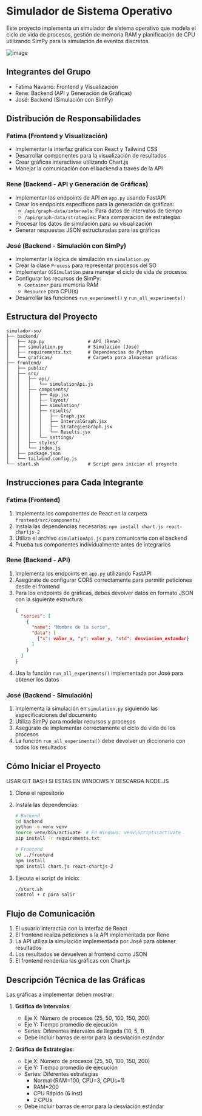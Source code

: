 # Simulador de Sistema Operativo

Este proyecto implementa un simulador de sistema operativo que modela el ciclo de vida de procesos, gestión de memoria RAM y planificación de CPU utilizando SimPy para la simulación de eventos discretos.

![image](https://github.com/user-attachments/assets/439342a1-2274-4dfe-8f88-2c9f29089ccc)


## Integrantes del Grupo
- Fatima Navarro: Frontend y Visualización
- Rene: Backend (API y Generación de Gráficas)
- José: Backend (Simulación con SimPy)

## Distribución de Responsabilidades

### Fatima (Frontend y Visualización)
- Implementar la interfaz gráfica con React y Tailwind CSS
- Desarrollar componentes para la visualización de resultados
- Crear gráficas interactivas utilizando Chart.js
- Manejar la comunicación con el backend a través de la API

### Rene (Backend - API y Generación de Gráficas)
- Implementar los endpoints de API en `app.py` usando FastAPI
- Crear los endpoints específicos para la generación de gráficas:
  - `/api/graph-data/intervals`: Para datos de intervalos de tiempo
  - `/api/graph-data/strategies`: Para comparación de estrategias
- Procesar los datos de simulación para su visualización
- Generar respuestas JSON estructuradas para las gráficas

### José (Backend - Simulación con SimPy)
- Implementar la lógica de simulación en `simulation.py`
- Crear la clase `Process` para representar procesos del SO
- Implementar `OSSimulation` para manejar el ciclo de vida de procesos
- Configurar los recursos de SimPy:
  - `Container` para memoria RAM
  - `Resource` para CPU(s)
- Desarrollar las funciones `run_experiment()` y `run_all_experiments()`

## Estructura del Proyecto

```
simulador-so/
├── backend/
│   ├── app.py                # API (Rene)
│   ├── simulation.py         # Simulación (José)
│   ├── requirements.txt      # Dependencias de Python
│   └── graficas/             # Carpeta para almacenar gráficas
├── frontend/
│   ├── public/
│   ├── src/
│   │   ├── api/
│   │   │   └── simulationApi.js
│   │   ├── components/
│   │   │   ├── App.jsx
│   │   │   ├── layout/
│   │   │   ├── simulation/
│   │   │   ├── results/
│   │   │   │   ├── Graph.jsx
│   │   │   │   ├── IntervalGraph.jsx
│   │   │   │   ├── StrategiesGraph.jsx
│   │   │   │   └── Results.jsx
│   │   │   └── settings/
│   │   ├── styles/
│   │   └── index.js
│   ├── package.json
│   └── tailwind.config.js
└── start.sh                  # Script para iniciar el proyecto
```

## Instrucciones para Cada Integrante

### Fatima (Frontend)
1. Implementa los componentes de React en la carpeta `frontend/src/components/`
2. Instala las dependencias necesarias: `npm install chart.js react-chartjs-2`
3. Utiliza el archivo `simulationApi.js` para comunicarte con el backend
4. Prueba tus componentes individualmente antes de integrarlos

### Rene (Backend - API)
1. Implementa los endpoints en `app.py` utilizando FastAPI
2. Asegúrate de configurar CORS correctamente para permitir peticiones desde el frontend
3. Para los endpoints de gráficas, debes devolver datos en formato JSON con la siguiente estructura:
   ```json
   {
     "series": [
       {
         "name": "Nombre de la serie",
         "data": [
           {"x": valor_x, "y": valor_y, "std": desviacion_estandar}
         ]
       }
     ]
   }
   ```
4. Usa la función `run_all_experiments()` implementada por José para obtener los datos

### José (Backend - Simulación)
1. Implementa la simulación en `simulation.py` siguiendo las especificaciones del documento
2. Utiliza SimPy para modelar recursos y procesos
3. Asegúrate de implementar correctamente el ciclo de vida de los procesos
4. La función `run_all_experiments()` debe devolver un diccionario con todos los resultados

## Cómo Iniciar el Proyecto

USAR GIT BASH SI ESTAS EN WINDOWS Y DESCARGA NODE.JS

1. Clona el repositorio
2. Instala las dependencias:
   ```bash
   # Backend
   cd backend
   python -m venv venv
   source venv/bin/activate  # En Windows: venv\Scripts\activate
   pip install -r requirements.txt
   
   # Frontend
   cd ../frontend
   npm install
   npm install chart.js react-chartjs-2
   ```

3. Ejecuta el script de inicio:
   ```bash
   ./start.sh
   control + c para salir
   ```

## Flujo de Comunicación

1. El usuario interactúa con la interfaz de React
2. El frontend realiza peticiones a la API implementada por Rene
3. La API utiliza la simulación implementada por José para obtener resultados
4. Los resultados se devuelven al frontend como JSON
5. El frontend renderiza las gráficas con Chart.js

## Descripción Técnica de las Gráficas

Las gráficas a implementar deben mostrar:

1. **Gráfica de Intervalos**:
   - Eje X: Número de procesos (25, 50, 100, 150, 200)
   - Eje Y: Tiempo promedio de ejecución
   - Series: Diferentes intervalos de llegada (10, 5, 1)
   - Debe incluir barras de error para la desviación estándar

2. **Gráfica de Estrategias**:
   - Eje X: Número de procesos (25, 50, 100, 150, 200)
   - Eje Y: Tiempo promedio de ejecución
   - Series: Diferentes estrategias
     - Normal (RAM=100, CPU=3, CPUs=1)
     - RAM=200
     - CPU Rápido (6 inst)
     - 2 CPUs
   - Debe incluir barras de error para la desviación estándar



